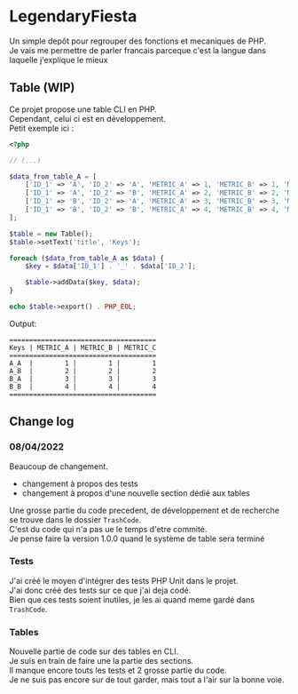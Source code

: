 # LegendaryFiesta

Un simple depôt pour regrouper des fonctions et mecaniques de PHP.  
Je vais me permettre de parler francais parceque c'est la langue dans laquelle j'explique le mieux

## Table (WIP)

Ce projet propose une table CLI en PHP.  
Cependant, celui ci est en développement.  
Petit exemple ici :
```PHP
<?php

// (...)

$data_from_table_A = [
    ['ID_1' => 'A', 'ID_2' => 'A', 'METRIC_A' => 1, 'METRIC_B' => 1, 'METRIC_C' => 1],
    ['ID_1' => 'A', 'ID_2' => 'B', 'METRIC_A' => 2, 'METRIC_B' => 2, 'METRIC_C' => 2],
    ['ID_1' => 'B', 'ID_2' => 'A', 'METRIC_A' => 3, 'METRIC_B' => 3, 'METRIC_C' => 3],
    ['ID_1' => 'B', 'ID_2' => 'B', 'METRIC_A' => 4, 'METRIC_B' => 4, 'METRIC_C' => 4],
];

$table = new Table();
$table->setText('title', 'Keys');

foreach ($data_from_table_A as $data) {
    $key = $data['ID_1'] . '_' . $data['ID_2'];

    $table->addData($key, $data);
}

echo $table->export() . PHP_EOL;
```
Output:
```
=====================================
Keys | METRIC_A | METRIC_B | METRIC_C
=====================================
A_A  |        1 |        1 |        1
A_B  |        2 |        2 |        2
B_A  |        3 |        3 |        3
B_B  |        4 |        4 |        4
=====================================
```

## Change log
### 08/04/2022


Beaucoup de changement.
- changement à propos des tests
- changement à propos d'une nouvelle section dédié aux tables

Une grosse partie du code precedent, de développement et de recherche se trouve dans le dossier `TrashCode`.  
C'est du code qui n'a pas ue le temps d'etre commité.  
Je pense faire la version 1.0.0 quand le système de table sera terminé

### Tests

J'ai créé le moyen d'intégrer des tests PHP Unit dans le projet.  
J'ai donc créé des tests sur ce que j'ai deja codé.  
Bien que ces tests soient inutiles, je les ai quand meme gardé dans `TrashCode`.

### Tables

Nouvelle partie de code sur des tables en CLI.  
Je suis en train de faire une la partie des sections.  
Il manque encore touts les tests et 2 grosse partie du code.  
Je ne suis pas encore sur de tout garder, mais tout a l'air sur la bonne voie.
